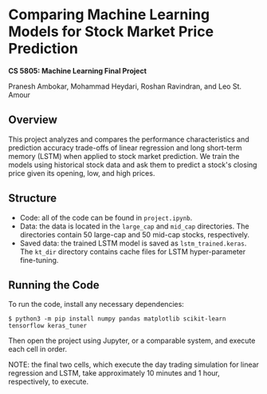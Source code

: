 # Comparing Machine Learning Models for Stock Market Price Prediction

**CS 5805: Machine Learning Final Project**

Pranesh Ambokar, Mohammad Heydari, Roshan Ravindran, and Leo St. Amour

## Overview

This project analyzes and compares the performance characteristics and prediction accuracy trade-offs of linear regression and long short-term memory (LSTM) when applied to stock market prediction.
We train the models using historical stock data and ask them to predict a stock's closing price given its opening, low, and high prices.

## Structure

- Code: all of the code can be found in `project.ipynb`.
- Data: the data is located in the `large_cap` and `mid_cap` directories.
The directories contain 50 large-cap and 50 mid-cap stocks, respectively.
- Saved data: the trained LSTM model is saved as `lstm_trained.keras`.
The `kt_dir` directory contains cache files for LSTM hyper-parameter fine-tuning.

## Running the Code

To run the code, install any necessary dependencies:


```
$ python3 -m pip install numpy pandas matplotlib scikit-learn tensorflow keras_tuner
```

Then open the project using Jupyter, or a comparable system, and execute each cell in order.

NOTE: the final two cells, which execute the day trading simulation for linear regression and LSTM, take approximately 10 minutes and 1 hour, respectively, to execute.
